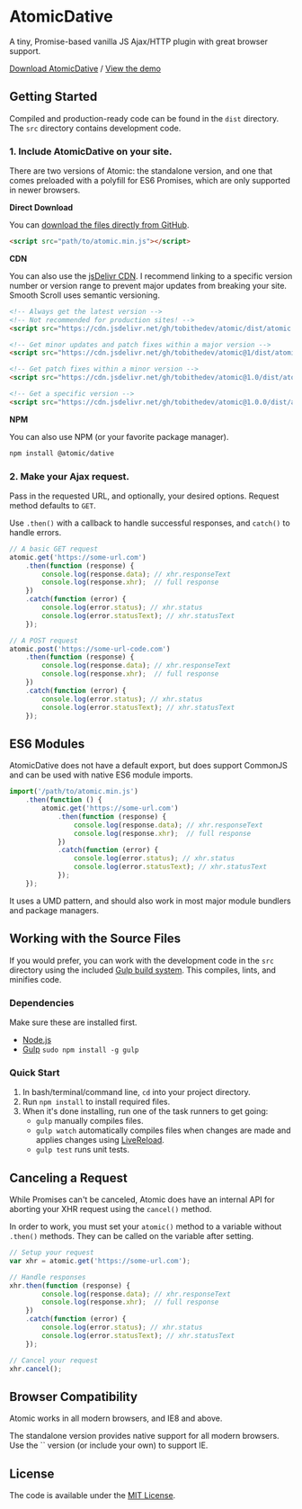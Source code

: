 # AtomicDative

A tiny, Promise-based vanilla JS Ajax/HTTP plugin with great browser support.

[Download AtomicDative](https://github.com/tobithedev/atomic/archive/master.zip) / [View the demo](http://tobithedev.github.io/atomic/)




## Getting Started

Compiled and production-ready code can be found in the `dist` directory. The `src` directory contains development code.

### 1. Include AtomicDative on your site.

There are two versions of Atomic: the standalone version, and one that comes preloaded with a polyfill for ES6 Promises, which are only supported in newer browsers.


**Direct Download**

You can [download the files directly from GitHub](https://github.com/tobithedev/atomic/archive/master.zip).

```html
<script src="path/to/atomic.min.js"></script>
```

**CDN**

You can also use the [jsDelivr CDN](https://cdn.jsdelivr.net/gh/tobithedev/atomic/dist/). I recommend linking to a specific version number or version range to prevent major updates from breaking your site. Smooth Scroll uses semantic versioning.

```html
<!-- Always get the latest version -->
<!-- Not recommended for production sites! -->
<script src="https://cdn.jsdelivr.net/gh/tobithedev/atomic/dist/atomic.min.js"></script>

<!-- Get minor updates and patch fixes within a major version -->
<script src="https://cdn.jsdelivr.net/gh/tobithedev/atomic@1/dist/atomic.min.js"></script>

<!-- Get patch fixes within a minor version -->
<script src="https://cdn.jsdelivr.net/gh/tobithedev/atomic@1.0/dist/atomic.min.js"></script>

<!-- Get a specific version -->
<script src="https://cdn.jsdelivr.net/gh/tobithedev/atomic@1.0.0/dist/atomic.min.js"></script>
```

**NPM**

You can also use NPM (or your favorite package manager).

```bash
npm install @atomic/dative
```

### 2. Make your Ajax request.

Pass in the requested URL, and optionally, your desired options. Request method defaults to `GET`.

Use `.then()` with a callback to handle successful responses, and `catch()` to handle errors.

```js
// A basic GET request
atomic.get('https://some-url.com')
	.then(function (response) {
		console.log(response.data); // xhr.responseText
		console.log(response.xhr);  // full response
	})
	.catch(function (error) {
		console.log(error.status); // xhr.status
		console.log(error.statusText); // xhr.statusText
	});

// A POST request
atomic.post('https://some-url-code.com')
	.then(function (response) {
		console.log(response.data); // xhr.responseText
		console.log(response.xhr);  // full response
	})
	.catch(function (error) {
		console.log(error.status); // xhr.status
		console.log(error.statusText); // xhr.statusText
	});
```



## ES6 Modules

AtomicDative does not have a default export, but does support CommonJS and can be used with native ES6 module imports.

```js
import('/path/to/atomic.min.js')
	.then(function () {
		atomic.get('https://some-url.com')
			.then(function (response) {
				console.log(response.data); // xhr.responseText
				console.log(response.xhr);  // full response
			})
			.catch(function (error) {
				console.log(error.status); // xhr.status
				console.log(error.statusText); // xhr.statusText
			});
	});
```

It uses a UMD pattern, and should also work in most major module bundlers and package managers.



## Working with the Source Files

If you would prefer, you can work with the development code in the `src` directory using the included [Gulp build system](http://gulpjs.com/). This compiles, lints, and minifies code.

### Dependencies
Make sure these are installed first.

- [Node.js](http://nodejs.org)
- [Gulp](http://gulpjs.com) `sudo npm install -g gulp`

### Quick Start

1. In bash/terminal/command line, `cd` into your project directory.
2. Run `npm install` to install required files.
3. When it's done installing, run one of the task runners to get going:
	- `gulp` manually compiles files.
	- `gulp watch` automatically compiles files when changes are made and applies changes using [LiveReload](http://livereload.com/).
	- `gulp test` runs unit tests.


## Canceling a Request

While Promises can't be canceled, Atomic does have an internal API for aborting your XHR request using the `cancel()` method.

In order to work, you must set your `atomic()` method to a variable without `.then()` methods. They can be called on the variable after setting.

```js
// Setup your request
var xhr = atomic.get('https://some-url.com');

// Handle responses
xhr.then(function (response) {
		console.log(response.data); // xhr.responseText
		console.log(response.xhr);  // full response
	})
	.catch(function (error) {
		console.log(error.status); // xhr.status
		console.log(error.statusText); // xhr.statusText
	});

// Cancel your request
xhr.cancel();
```



## Browser Compatibility

Atomic works in all modern browsers, and IE8 and above.

The standalone version provides native support for all modern browsers. Use the `` version (or include your own) to support IE.



## License

The code is available under the [MIT License](LICENSE.md).